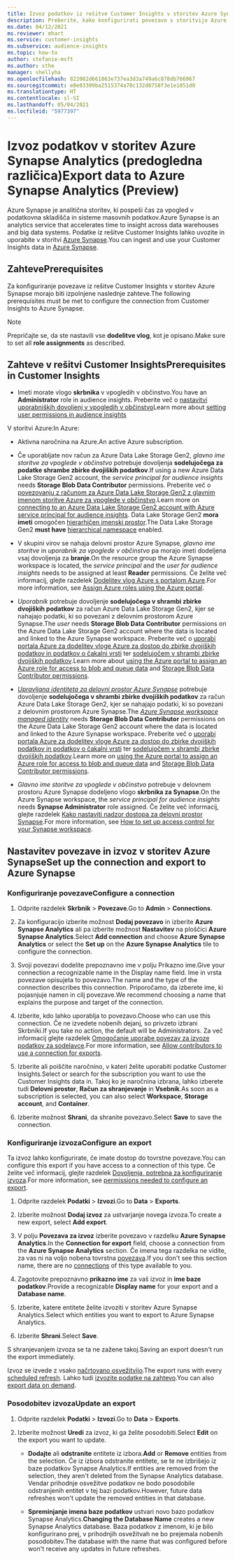```yaml
---
title: Izvoz podatkov iz rešitve Customer Insights v storitev Azure Synapse Analytics
description: Preberite, kako konfigurirati povezavo s storitvijo Azure Synapse Analytics.
ms.date: 04/12/2021
ms.reviewer: mhart
ms.service: customer-insights
ms.subservice: audience-insights
ms.topic: how-to
author: stefanie-msft
ms.author: sthe
manager: shellyha
ms.openlocfilehash: 822082d661863e737ea3d3a749a6c878db766967
ms.sourcegitcommit: e8e03309ba2515374a70c132d0758f3e1e1851d0
ms.translationtype: HT
ms.contentlocale: sl-SI
ms.lasthandoff: 05/04/2021
ms.locfileid: "5977397"
---
```

# <a name="export-data-to-azure-synapse-analytics-preview"></a><span data-ttu-id="6e413-103">Izvoz podatkov v storitev Azure Synapse Analytics (predogledna različica)</span><span class="sxs-lookup"><span data-stu-id="6e413-103">Export data to Azure Synapse Analytics (Preview)</span></span>

<span data-ttu-id="6e413-104">Azure Synapse je analitična storitev, ki pospeši čas za vpogled v podatkovna skladišča in sisteme masovnih podatkov.</span><span class="sxs-lookup"><span data-stu-id="6e413-104">Azure Synapse is an analytics service that accelerates time to insight across data warehouses and big data systems.</span></span> <span data-ttu-id="6e413-105">Podatke iz rešitve Customer Insights lahko uvozite in uporabite v storitvi [Azure Synapse](/azure/synapse-analytics/overview-what-is).</span><span class="sxs-lookup"><span data-stu-id="6e413-105">You can ingest and use your Customer Insights data in [Azure Synapse](/azure/synapse-analytics/overview-what-is).</span></span>

## <a name="prerequisites"></a><span data-ttu-id="6e413-106">Zahteve</span><span class="sxs-lookup"><span data-stu-id="6e413-106">Prerequisites</span></span>

<span data-ttu-id="6e413-107">Za konfiguriranje povezave iz rešitve Customer Insights v storitev Azure Synapse morajo biti izpolnjene naslednje zahteve.</span><span class="sxs-lookup"><span data-stu-id="6e413-107">The following prerequisites must be met to configure the connection from Customer Insights to Azure Synapse.</span></span>

> [!NOTE]
> <span data-ttu-id="6e413-108">Prepričajte se, da ste nastavili vse **dodelitve vlog**, kot je opisano.</span><span class="sxs-lookup"><span data-stu-id="6e413-108">Make sure to set all **role assignments** as described.</span></span>  

## <a name="prerequisites-in-customer-insights"></a><span data-ttu-id="6e413-109">Zahteve v rešitvi Customer Insights</span><span class="sxs-lookup"><span data-stu-id="6e413-109">Prerequisites in Customer Insights</span></span>

* <span data-ttu-id="6e413-110">Imeti morate vlogo **skrbnika** v vpogledih v občinstvo.</span><span class="sxs-lookup"><span data-stu-id="6e413-110">You have an **Administrator** role in audience insights.</span></span> <span data-ttu-id="6e413-111">Preberite več o [nastavitvi uporabniških dovoljenj v vpogledih v občinstvo](permissions.md#assign-roles-and-permissions)</span><span class="sxs-lookup"><span data-stu-id="6e413-111">Learn more about [setting user permissions in audience insights](permissions.md#assign-roles-and-permissions)</span></span>

<span data-ttu-id="6e413-112">V storitvi Azure:</span><span class="sxs-lookup"><span data-stu-id="6e413-112">In Azure:</span></span> 

- <span data-ttu-id="6e413-113">Aktivna naročnina na Azure.</span><span class="sxs-lookup"><span data-stu-id="6e413-113">An active Azure subscription.</span></span>

- <span data-ttu-id="6e413-114">Če uporabljate nov račun za Azure Data Lake Storage Gen2, *glavno ime storitve za vpoglede v občinstvo* potrebuje dovoljenja **sodelujočega za podatke shrambe zbirke dvojiških podatkov**.</span><span class="sxs-lookup"><span data-stu-id="6e413-114">If using a new Azure Data Lake Storage Gen2 account, the *service principal for audience insights* needs **Storage Blob Data Contributor** permissions.</span></span> <span data-ttu-id="6e413-115">Preberite več o [povezovanju z računom za Azure Data Lake Storage Gen2 z glavnim imenom storitve Azure za vpoglede v občinstvo](connect-service-principal.md).</span><span class="sxs-lookup"><span data-stu-id="6e413-115">Learn more on [connecting to an Azure Data Lake Storage Gen2 account with Azure service principal for audience insights](connect-service-principal.md).</span></span> <span data-ttu-id="6e413-116">Data Lake Storage Gen2 **mora imeti** omogočen [hierarhičen imenski prostor](/azure/storage/blobs/data-lake-storage-namespace).</span><span class="sxs-lookup"><span data-stu-id="6e413-116">The Data Lake Storage Gen2 **must have** [hierarchical namespace](/azure/storage/blobs/data-lake-storage-namespace) enabled.</span></span>

- <span data-ttu-id="6e413-117">V skupini virov se nahaja delovni prostor Azure Synapse, *glavno ime storitve* in *uporabnik za vpoglede v občinstvo* pa morajo imeti dodeljena vsaj dovoljenja za **branje**.</span><span class="sxs-lookup"><span data-stu-id="6e413-117">On the resource group the Azure Synapse workspace is located, the *service principal* and the *user for audience insights* needs to be assigned at least **Reader** permissions.</span></span> <span data-ttu-id="6e413-118">Če želite več informacij, glejte razdelek [Dodelitev vlog Azure s portalom Azure](/azure/role-based-access-control/role-assignments-portal).</span><span class="sxs-lookup"><span data-stu-id="6e413-118">For more information, see [Assign Azure roles using the Azure portal](/azure/role-based-access-control/role-assignments-portal).</span></span>

- <span data-ttu-id="6e413-119">*Uporabnik* potrebuje dovoljenje **sodelujočega v shrambi zbirke dvojiških podatkov** za račun Azure Data Lake Storage Gen2, kjer se nahajajo podatki, ki so povezani z delovnim prostorom Azure Synapse.</span><span class="sxs-lookup"><span data-stu-id="6e413-119">The *user* needs **Storage Blob Data Contributor** permissions on the Azure Data Lake Storage Gen2 account where the data is located and linked to the Azure Synapse workspace.</span></span> <span data-ttu-id="6e413-120">Preberite več o [uporabi portala Azure za dodelitev vloge Azure za dostop do zbirke dvojiških podatkov in podatkov o čakalni vrsti](/azure/storage/common/storage-auth-aad-rbac-portal) ter [sodelujočem v shrambi zbirke dvojiških podatkov](/azure/role-based-access-control/built-in-roles#storage-blob-data-contributor).</span><span class="sxs-lookup"><span data-stu-id="6e413-120">Learn more about [using the Azure portal to assign an Azure role for access to blob and queue data](/azure/storage/common/storage-auth-aad-rbac-portal) and [Storage Blob Data Contributor permissions](/azure/role-based-access-control/built-in-roles#storage-blob-data-contributor).</span></span>

- <span data-ttu-id="6e413-121">*[Upravljana identiteta za delovni prostor Azure Synapse](/azure/synapse-analytics/security/synapse-workspace-managed-identity)* potrebuje dovoljenje **sodelujočega v shrambi zbirke dvojiških podatkov** za račun Azure Data Lake Storage Gen2, kjer se nahajajo podatki, ki so povezani z delovnim prostorom Azure Synapse.</span><span class="sxs-lookup"><span data-stu-id="6e413-121">The *[Azure Synapse workspace managed identity](/azure/synapse-analytics/security/synapse-workspace-managed-identity)* needs **Storage Blob Data Contributor** permissions on the Azure Data Lake Storage Gen2 account where the data is located and linked to the Azure Synapse workspace.</span></span> <span data-ttu-id="6e413-122">Preberite več o [uporabi portala Azure za dodelitev vloge Azure za dostop do zbirke dvojiških podatkov in podatkov o čakalni vrsti](/azure/storage/common/storage-auth-aad-rbac-portal) ter [sodelujočem v shrambi zbirke dvojiških podatkov](/azure/role-based-access-control/built-in-roles#storage-blob-data-contributor).</span><span class="sxs-lookup"><span data-stu-id="6e413-122">Learn more on [using the Azure portal to assign an Azure role for access to blob and queue data](/azure/storage/common/storage-auth-aad-rbac-portal) and [Storage Blob Data Contributor permissions](/azure/role-based-access-control/built-in-roles#storage-blob-data-contributor).</span></span>

- <span data-ttu-id="6e413-123">*Glavno ime storitve za vpoglede v občinstvo* potrebuje v delovnem prostoru Azure Synapse dodeljeno vlogo **skrbnika za Synapse**.</span><span class="sxs-lookup"><span data-stu-id="6e413-123">On the Azure Synapse workspace, the *service principal for audience insights* needs **Synapse Administrator** role assigned.</span></span> <span data-ttu-id="6e413-124">Če želite več informacij, glejte razdelek [Kako nastaviti nadzor dostopa za delovni prostor Synapse](/azure/synapse-analytics/security/how-to-set-up-access-control).</span><span class="sxs-lookup"><span data-stu-id="6e413-124">For more information, see [How to set up access control for your Synapse workspace](/azure/synapse-analytics/security/how-to-set-up-access-control).</span></span>

## <a name="set-up-the-connection-and-export-to-azure-synapse"></a><span data-ttu-id="6e413-125">Nastavitev povezave in izvoz v storitev Azure Synapse</span><span class="sxs-lookup"><span data-stu-id="6e413-125">Set up the connection and export to Azure Synapse</span></span>

### <a name="configure-a-connection"></a><span data-ttu-id="6e413-126">Konfiguriranje povezave</span><span class="sxs-lookup"><span data-stu-id="6e413-126">Configure a connection</span></span>

1. <span data-ttu-id="6e413-127">Odprite razdelek **Skrbnik** > **Povezave**.</span><span class="sxs-lookup"><span data-stu-id="6e413-127">Go to **Admin** > **Connections**.</span></span>

1. <span data-ttu-id="6e413-128">Za konfiguracijo izberite možnost **Dodaj povezavo** in izberite **Azure Synapse Analytics** ali pa izberite možnost **Nastavitev** na ploščici **Azure Synapse Analytics**.</span><span class="sxs-lookup"><span data-stu-id="6e413-128">Select **Add connection** and choose **Azure Synapse Analytics** or select the **Set up** on the **Azure Synapse Analytics** tile to configure the connection.</span></span>

1. <span data-ttu-id="6e413-129">Svoji povezavi dodelite prepoznavno ime v polju Prikazno ime.</span><span class="sxs-lookup"><span data-stu-id="6e413-129">Give your connection a recognizable name in the Display name field.</span></span> <span data-ttu-id="6e413-130">Ime in vrsta povezave opisujeta to povezavo.</span><span class="sxs-lookup"><span data-stu-id="6e413-130">The name and the type of the connection describes this connection.</span></span> <span data-ttu-id="6e413-131">Priporočamo, da izberete ime, ki pojasnjuje namen in cilj povezave.</span><span class="sxs-lookup"><span data-stu-id="6e413-131">We recommend choosing a name that explains the purpose and target of the connection.</span></span>

1. <span data-ttu-id="6e413-132">Izberite, kdo lahko uporablja to povezavo.</span><span class="sxs-lookup"><span data-stu-id="6e413-132">Choose who can use this connection.</span></span> <span data-ttu-id="6e413-133">Če ne izvedete nobenih dejanj, so privzeto izbrani Skrbniki.</span><span class="sxs-lookup"><span data-stu-id="6e413-133">If you take no action, the default will be Administrators.</span></span> <span data-ttu-id="6e413-134">Za več informacij glejte razdelek [Omogočanje uporabe povezav za izvoze podatkov za sodelavce](connections.md#allow-contributors-to-use-a-connection-for-exports).</span><span class="sxs-lookup"><span data-stu-id="6e413-134">For more information, see [Allow contributors to use a connection for exports](connections.md#allow-contributors-to-use-a-connection-for-exports).</span></span>

1. <span data-ttu-id="6e413-135">Izberite ali poiščite naročnino, v kateri želite uporabiti podatke Customer Insights.</span><span class="sxs-lookup"><span data-stu-id="6e413-135">Select or search for the subscription you want to use the Customer Insights data in.</span></span> <span data-ttu-id="6e413-136">Takoj ko je naročnina izbrana, lahko izberete tudi **Delovni prostor**, **Račun za shranjevanje** in **Vsebnik**.</span><span class="sxs-lookup"><span data-stu-id="6e413-136">As soon as a subscription is selected, you can also select **Workspace**, **Storage account**, and **Container**.</span></span>

1. <span data-ttu-id="6e413-137">Izberite možnost **Shrani**, da shranite povezavo.</span><span class="sxs-lookup"><span data-stu-id="6e413-137">Select **Save** to save the connection.</span></span>

### <a name="configure-an-export"></a><span data-ttu-id="6e413-138">Konfiguriranje izvoza</span><span class="sxs-lookup"><span data-stu-id="6e413-138">Configure an export</span></span>

<span data-ttu-id="6e413-139">Ta izvoz lahko konfigurirate, če imate dostop do tovrstne povezave.</span><span class="sxs-lookup"><span data-stu-id="6e413-139">You can configure this export if you have access to a connection of this type.</span></span> <span data-ttu-id="6e413-140">Če želite več informacij, glejte razdelek [Dovoljenja, potrebna za konfiguriranje izvoza](export-destinations.md#set-up-a-new-export).</span><span class="sxs-lookup"><span data-stu-id="6e413-140">For more information, see [permissions needed to configure an export](export-destinations.md#set-up-a-new-export).</span></span>

1. <span data-ttu-id="6e413-141">Odprite razdelek **Podatki** > **Izvozi**.</span><span class="sxs-lookup"><span data-stu-id="6e413-141">Go to **Data** > **Exports**.</span></span>

1. <span data-ttu-id="6e413-142">Izberite možnost **Dodaj izvoz** za ustvarjanje novega izvoza.</span><span class="sxs-lookup"><span data-stu-id="6e413-142">To create a new export, select **Add export**.</span></span>

1. <span data-ttu-id="6e413-143">V polju **Povezava za izvoz** izberite povezavo v razdelku **Azure Synapse Analytics**.</span><span class="sxs-lookup"><span data-stu-id="6e413-143">In the **Connection for export** field, choose a connection from the **Azure Synapse Analytics** section.</span></span> <span data-ttu-id="6e413-144">Če imena tega razdelka ne vidite, za vas ni na voljo nobena tovrstna [povezava](connections.md).</span><span class="sxs-lookup"><span data-stu-id="6e413-144">If you don't see this section name, there are no [connections](connections.md) of this type available to you.</span></span>

1. <span data-ttu-id="6e413-145">Zagotovite prepoznavno **prikazno ime** za vaš izvoz in **ime baze podatkov**.</span><span class="sxs-lookup"><span data-stu-id="6e413-145">Provide a recognizable **Display name** for your export and a **Database name**.</span></span>

1. <span data-ttu-id="6e413-146">Izberite, katere entitete želite izvoziti v storitev Azure Synapse Analytics.</span><span class="sxs-lookup"><span data-stu-id="6e413-146">Select which entities you want to export to Azure Synapse Analytics.</span></span>

1. <span data-ttu-id="6e413-147">Izberite **Shrani**.</span><span class="sxs-lookup"><span data-stu-id="6e413-147">Select **Save**.</span></span>

<span data-ttu-id="6e413-148">S shranjevanjem izvoza se ta ne zažene takoj.</span><span class="sxs-lookup"><span data-stu-id="6e413-148">Saving an export doesn't run the export immediately.</span></span>

<span data-ttu-id="6e413-149">Izvoz se izvede z vsako [načrtovano osvežitvijo](system.md#schedule-tab).</span><span class="sxs-lookup"><span data-stu-id="6e413-149">The export runs with every [scheduled refresh](system.md#schedule-tab).</span></span> <span data-ttu-id="6e413-150">Lahko tudi [izvozite podatke na zahtevo](export-destinations.md#run-exports-on-demand).</span><span class="sxs-lookup"><span data-stu-id="6e413-150">You can also [export data on demand](export-destinations.md#run-exports-on-demand).</span></span>

### <a name="update-an-export"></a><span data-ttu-id="6e413-151">Posodobitev izvoza</span><span class="sxs-lookup"><span data-stu-id="6e413-151">Update an export</span></span>

1. <span data-ttu-id="6e413-152">Odprite razdelek **Podatki** > **Izvozi**.</span><span class="sxs-lookup"><span data-stu-id="6e413-152">Go to **Data** > **Exports**.</span></span>

1. <span data-ttu-id="6e413-153">Izberite možnost **Uredi** za izvoz, ki ga želite posodobiti.</span><span class="sxs-lookup"><span data-stu-id="6e413-153">Select **Edit** on the export you want to update.</span></span>

   - <span data-ttu-id="6e413-154">**Dodajte** ali **odstranite** entitete iz izbora.</span><span class="sxs-lookup"><span data-stu-id="6e413-154">**Add** or **Remove** entities from the selection.</span></span> <span data-ttu-id="6e413-155">Če iz izbora odstranite entitete, se te ne izbrišejo iz baze podatkov Synapse Analytics.</span><span class="sxs-lookup"><span data-stu-id="6e413-155">If entities are removed from the selection, they aren't deleted from the Synapse Analytics database.</span></span> <span data-ttu-id="6e413-156">Vendar prihodnje osvežitve podatkov ne bodo posodobile odstranjenih entitet v tej bazi podatkov.</span><span class="sxs-lookup"><span data-stu-id="6e413-156">However, future data refreshes won't update the removed entities in that database.</span></span>

   - <span data-ttu-id="6e413-157">**Spreminjanje imena baze podatkov** ustvari novo bazo podatkov Synapse Analytics.</span><span class="sxs-lookup"><span data-stu-id="6e413-157">**Changing the Database Name** creates a new Synapse Analytics database.</span></span> <span data-ttu-id="6e413-158">Baza podatkov z imenom, ki je bilo konfigurirano prej, v prihodnjih osvežitvah ne bo prejemala nobenih posodobitev.</span><span class="sxs-lookup"><span data-stu-id="6e413-158">The database with the name that was configured before won't receive any updates in future refreshes.</span></span>
